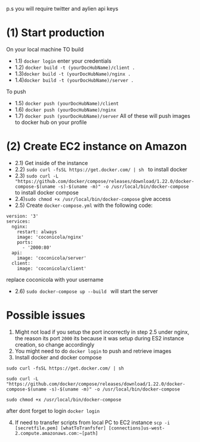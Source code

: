 p.s you will require twitter and aylien api keys

# (1) Start production
On your local machine
TO build
- 1.1) ```docker login``` enter your credentials
- 1.2) ```docker build -t (yourDocHubName)/client .```
- 1.3)```docker build -t (yourDocHubName)/nginx .```
- 1.4)```docker build -t (yourDocHubName)/server .```

To push
- 1.5) ```docker push (yourDocHubName)/client```
- 1.6) ```docker push (yourDocHubName)/nginx```
- 1.7) ```docker push (yourDocHubName)/server```
All of these will push images to docker hub on your profile

# (2) Create EC2 instance on Amazon
- 2.1) Get inside of the instance
- 2.2) ```sudo curl -fsSL https://get.docker.com/ | sh ``` to install docker
- 2.3) ```sudo curl -L "https://github.com/docker/compose/releases/download/1.22.0/docker-compose-$(uname -s)-$(uname -m)" -o /usr/local/bin/docker-compose``` to install docker compose
- 2.4)```sudo chmod +x /usr/local/bin/docker-compose``` give access
- 2.5) Create ```docker-compose.yml``` with the following code:
```
version: '3'
services:
  nginx:
    restart: always
    image: 'coconicola/nginx'
    ports:
      - '2000:80'
  api:
    image: 'coconicola/server'
  client:
    image: 'coconicola/client'

```

replace coconicola with your username

- 2.6) ```sudo docker-compose up --build ``` will start the server


# Possible issues

1) Might not load if you setup the port incorrectly in step 2.5 under nginx, the reason its port ```2000``` its because it was setup during ES2 instance creation, so change accordingly
2) You might need to do ```docker login``` to push and retrieve images
3) Install docker and docker compose
```
sudo curl -fsSL https://get.docker.com/ | sh

sudo curl -L "https://github.com/docker/compose/releases/download/1.22.0/docker-compose-$(uname -s)-$(uname -m)" -o /usr/local/bin/docker-compose

sudo chmod +x /usr/local/bin/docker-compose
```
after dont forget to login ```docker login```

4) If need to transfer scripts from local PC to EC2 instance
```scp -i [secretfile.pem] [whatToTranfsfer] [connections]us-west-2.compute.amazonaws.com:~[path]```
